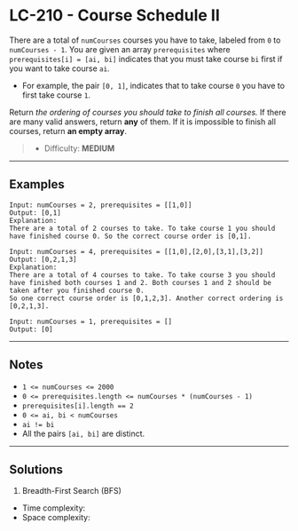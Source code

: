 # LC-210 - Course Schedule II

There are a total of `numCourses` courses you have to take, labeled from `0` to `numCourses - 1`. You are given an array `prerequisites` where `prerequisites[i] = [ai, bi]` indicates that you must take course `bi` first if you want to take course `ai`.

- For example, the pair `[0, 1]`, indicates that to take course `0` you have to first take course `1`.

Return *the ordering of courses you should take to finish all courses.* If there are many valid answers, return **any** of them. If it is impossible to finish all courses, return **an empty array**.

> * Difficulty: **MEDIUM**

---
## Examples

```
Input: numCourses = 2, prerequisites = [[1,0]]
Output: [0,1]
Explanation:
There are a total of 2 courses to take. To take course 1 you should have finished course 0. So the correct course order is [0,1].
```

```
Input: numCourses = 4, prerequisites = [[1,0],[2,0],[3,1],[3,2]]
Output: [0,2,1,3]
Explanation:
There are a total of 4 courses to take. To take course 3 you should have finished both courses 1 and 2. Both courses 1 and 2 should be taken after you finished course 0.
So one correct course order is [0,1,2,3]. Another correct ordering is [0,2,1,3].
```

```
Input: numCourses = 1, prerequisites = []
Output: [0]
```

---
## Notes

- `1 <= numCourses <= 2000`
- `0 <= prerequisites.length <= numCourses * (numCourses - 1)`
- `prerequisites[i].length == 2`
- `0 <= ai, bi < numCourses`
- `ai != bi`
- All the pairs `[ai, bi]` are distinct.

---
## Solutions

1. Breadth-First Search (BFS)
  - Time complexity:
  - Space complexity: